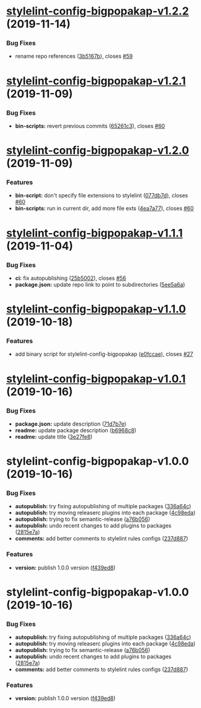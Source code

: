 # [stylelint-config-bigpopakap-v1.2.2](https://github.com/bigpopakap/shared-node-tools/compare/v1.2.1-stylelint-config-bigpopakap...v1.2.2-stylelint-config-bigpopakap) (2019-11-14)


### Bug Fixes

* rename repo references ([3b5167b](https://github.com/bigpopakap/shared-node-tools/commit/3b5167be93b0908387009e3423191267d95c6860)), closes [#59](https://github.com/bigpopakap/shared-node-tools/issues/59)

# [stylelint-config-bigpopakap-v1.2.1](https://github.com/bigpopakap/shared-node-tools/compare/v1.2.0-stylelint-config-bigpopakap...v1.2.1-stylelint-config-bigpopakap) (2019-11-09)


### Bug Fixes

* **bin-scripts:** revert previous commits ([65261c3](https://github.com/bigpopakap/shared-node-tools/commit/65261c350e4886a39ba35092ea561ff233e383e5)), closes [#60](https://github.com/bigpopakap/shared-node-tools/issues/60)

# [stylelint-config-bigpopakap-v1.2.0](https://github.com/bigpopakap/shared-node-tools/compare/v1.1.1-stylelint-config-bigpopakap...v1.2.0-stylelint-config-bigpopakap) (2019-11-09)


### Features

* **bin-script:** don't specify file extensions to stylelint ([077db7d](https://github.com/bigpopakap/shared-node-tools/commit/077db7dd59dcddea9ec3068aad26bacb98f47179)), closes [#60](https://github.com/bigpopakap/shared-node-tools/issues/60)
* **bin-scripts:** run in current dir, add more file exts ([4ea7a77](https://github.com/bigpopakap/shared-node-tools/commit/4ea7a775d42305def5db43e91adaf7b73f640759)), closes [#60](https://github.com/bigpopakap/shared-node-tools/issues/60)

# [stylelint-config-bigpopakap-v1.1.1](https://github.com/bigpopakap/shared-node-tools/compare/v1.1.0-stylelint-config-bigpopakap...v1.1.1-stylelint-config-bigpopakap) (2019-11-04)


### Bug Fixes

* **ci:** fix autopublishing ([25b5002](https://github.com/bigpopakap/shared-node-tools/commit/25b50021f284aaae64579632a02fe26815d6b49a)), closes [#56](https://github.com/bigpopakap/shared-node-tools/issues/56)
* **package.json:** update repo link to point to subdirectories ([5ee5a6a](https://github.com/bigpopakap/shared-node-tools/commit/5ee5a6acad3345ab6d3f108a45e3f3ba2d844f49))

# [stylelint-config-bigpopakap-v1.1.0](https://github.com/bigpopakap/shared-node-tools/compare/v1.0.1-stylelint-config-bigpopakap...v1.1.0-stylelint-config-bigpopakap) (2019-10-18)


### Features

* add binary script for stylelint-config-bigpopakap ([e0fccae](https://github.com/bigpopakap/shared-node-tools/commit/e0fccae77194d2062673118d8b70c2f8bbe70a6d)), closes [#27](https://github.com/bigpopakap/shared-node-tools/issues/27)

# [stylelint-config-bigpopakap-v1.0.1](https://github.com/bigpopakap/shared-node-tools/compare/v1.0.0-stylelint-config-bigpopakap...v1.0.1-stylelint-config-bigpopakap) (2019-10-16)


### Bug Fixes

* **package.json:** update description ([71d7b7e](https://github.com/bigpopakap/shared-node-tools/commit/71d7b7e0acf5be7b49a64c53616d634dc157f056))
* **readme:** update package description ([b6968c8](https://github.com/bigpopakap/shared-node-tools/commit/b6968c8f603420720dea88037048677faf169073))
* **readme:** update title ([3e27fe8](https://github.com/bigpopakap/shared-node-tools/commit/3e27fe8b5309b70839954453a314ff0636fb2b9b))

# stylelint-config-bigpopakap-v1.0.0 (2019-10-16)


### Bug Fixes

* **autopublish:** try fixing autopublishing of multiple packages ([336a64c](https://github.com/bigpopakap/shared-node-tools/commit/336a64ce5946173ad9b251c8c5d0423f263f1fba))
* **autopublish:** try moving releaserc plugins into each package ([4c98eda](https://github.com/bigpopakap/shared-node-tools/commit/4c98edadfa18f51780d80bab2da772b3ca2c11f5))
* **autopublish:** trying to fix semantic-release ([a76b056](https://github.com/bigpopakap/shared-node-tools/commit/a76b056eb31129208e6a193dc4bdcdb9b490eb93))
* **autopublish:** undo recent changes to add plugins to packages ([2815e7a](https://github.com/bigpopakap/shared-node-tools/commit/2815e7a82fc17dc4d07c33a709ab9d92d258d2f3))
* **comments:** add better comments to stylelint rules configs ([237d887](https://github.com/bigpopakap/shared-node-tools/commit/237d887675dde74506594807c2de804fcfd92a39))


### Features

* **version:** publish 1.0.0 version ([f439ed8](https://github.com/bigpopakap/shared-node-tools/commit/f439ed8d2b1cb53237f5918b0507e0920f518e6f))

# stylelint-config-bigpopakap-v1.0.0 (2019-10-16)


### Bug Fixes

* **autopublish:** try fixing autopublishing of multiple packages ([336a64c](https://github.com/bigpopakap/shared-node-tools/commit/336a64ce5946173ad9b251c8c5d0423f263f1fba))
* **autopublish:** try moving releaserc plugins into each package ([4c98eda](https://github.com/bigpopakap/shared-node-tools/commit/4c98edadfa18f51780d80bab2da772b3ca2c11f5))
* **autopublish:** trying to fix semantic-release ([a76b056](https://github.com/bigpopakap/shared-node-tools/commit/a76b056eb31129208e6a193dc4bdcdb9b490eb93))
* **autopublish:** undo recent changes to add plugins to packages ([2815e7a](https://github.com/bigpopakap/shared-node-tools/commit/2815e7a82fc17dc4d07c33a709ab9d92d258d2f3))
* **comments:** add better comments to stylelint rules configs ([237d887](https://github.com/bigpopakap/shared-node-tools/commit/237d887675dde74506594807c2de804fcfd92a39))


### Features

* **version:** publish 1.0.0 version ([f439ed8](https://github.com/bigpopakap/shared-node-tools/commit/f439ed8d2b1cb53237f5918b0507e0920f518e6f))
